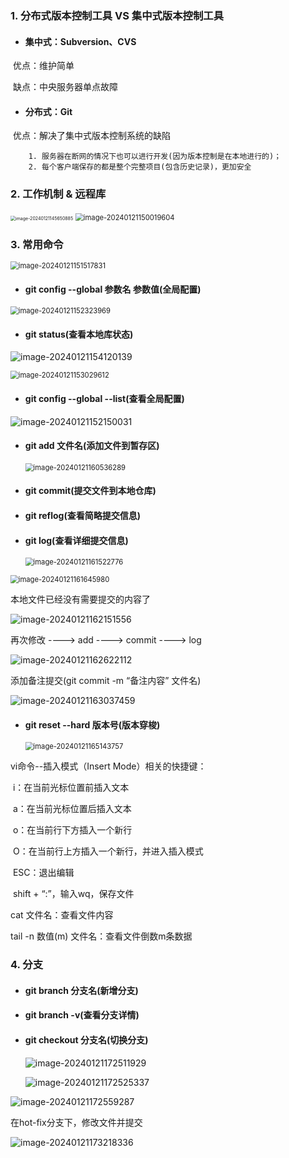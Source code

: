 ### 1. 分布式版本控制工具  VS  集中式版本控制工具


- #### 集中式：Subversion、CVS

​	优点：维护简单

​	缺点：中央服务器单点故障

- #### 分布式：Git

​	优点：解决了集中式版本控制系统的缺陷

		1. 服务器在断网的情况下也可以进行开发(因为版本控制是在本地进行的)；
		2. 每个客户端保存的都是整个完整项目(包含历史记录)，更加安全



### 2. 工作机制 & 远程库

<img src="https://cdn.jsdelivr.net/gh/chenshuosheng/picture/git/image-20240121145650885.png" alt="image-20240121145650885" style="zoom: 50%;" />





<img src="https://cdn.jsdelivr.net/gh/chenshuosheng/picture/git/image-20240121150019604.png" alt="image-20240121150019604" style="zoom: 80%;" />



### 3. 常用命令

<img src="https://cdn.jsdelivr.net/gh/chenshuosheng/picture/git/image-20240121151517831.png" alt="image-20240121151517831" style="zoom:80%;" />



- #### git config --global  参数名 参数值(全局配置)

<img src="https://cdn.jsdelivr.net/gh/chenshuosheng/picture/git/image-20240121152323969.png" alt="image-20240121152323969" style="zoom:80%;" />



- #### git status(查看本地库状态)

![image-20240121154120139](https://cdn.jsdelivr.net/gh/chenshuosheng/picture/git/image-20240121154120139.png)



<img src="https://cdn.jsdelivr.net/gh/chenshuosheng/picture/git/image-20240121153029612.png" alt="image-20240121153029612" style="zoom:80%;" />



- #### git config --global --list(查看全局配置)

![image-20240121152150031](https://cdn.jsdelivr.net/gh/chenshuosheng/picture/git/image-20240121152150031.png)



- #### git add 文件名(添加文件到暂存区)

  <img src="https://cdn.jsdelivr.net/gh/chenshuosheng/picture/git/image-20240121160536289.png" alt="image-20240121160536289" style="zoom:80%;" />



- #### git commit(提交文件到本地仓库)

- #### git reflog(查看简略提交信息) 

- #### git log(查看详细提交信息) 

  <img src="https://cdn.jsdelivr.net/gh/chenshuosheng/picture/git/image-20240121161522776.png" alt="image-20240121161522776" style="zoom:80%;" />

<img src="https://cdn.jsdelivr.net/gh/chenshuosheng/picture/git/image-20240121161645980.png" alt="image-20240121161645980" style="zoom:80%;" />



本地文件已经没有需要提交的内容了

![image-20240121162151556](https://cdn.jsdelivr.net/gh/chenshuosheng/picture/git/image-20240121162151556.png)



再次修改 ----> add ---->  commit  ---->  log

![image-20240121162622112](https://cdn.jsdelivr.net/gh/chenshuosheng/picture/git/image-20240121162622112.png)



添加备注提交(git commit -m “备注内容” 文件名)

![image-20240121163037459](https://cdn.jsdelivr.net/gh/chenshuosheng/picture/git/image-20240121163037459.png)



- #### git reset --hard 版本号(版本穿梭)

  <img src="C:\Users\Administrator\AppData\Roaming\Typora\typora-user-images\image-20240121165143757.png" alt="image-20240121165143757" style="zoom:80%;" />



vi命令--插入模式（Insert Mode）相关的快捷键：

​		i：在当前光标位置前插入文本

​		a：在当前光标位置后插入文本

​		o：在当前行下方插入一个新行

​		O：在当前行上方插入一个新行，并进入插入模式

​		ESC：退出编辑

​		shift + “:”，输入wq，保存文件



cat 文件名：查看文件内容

tail -n 数值(m) 文件名：查看文件倒数m条数据



### 4. 分支

- #### git branch 分支名(新增分支)

- #### git branch -v(查看分支详情)

- #### git checkout 分支名(切换分支)

  

  ![image-20240121172511929](https://cdn.jsdelivr.net/gh/chenshuosheng/picture/git/image-20240121172511929.png)
  
  
  
  ![image-20240121172525337](https://cdn.jsdelivr.net/gh/chenshuosheng/picture/git/image-20240121172525337.png)
  
  

![image-20240121172559287](https://cdn.jsdelivr.net/gh/chenshuosheng/picture/git/image-20240121172559287.png)



在hot-fix分支下，修改文件并提交

![image-20240121173218336](https://cdn.jsdelivr.net/gh/chenshuosheng/picture/git/image-20240121173218336.png)

